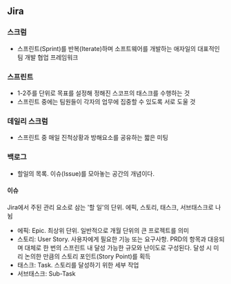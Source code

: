 ## Jira

### 스크럼

- 스프린트(Sprint)를 반복(Iterate)하며 소프트웨어를 개발하는 애자일의 대표적인 팀 개발 협업 프레임워크

### 스프린트

- 1-2주를 단위로 목표를 설정해 정해진 스코프의 태스크를 수행하는 것
- 스프린트 중에는 팀원들이 각자의 업무에 집중할 수 있도록 서로 도울 것

### 데일리 스크럼

- 스프린트 중 매일 진척상황과 방해요소를 공유하는 짧은 미팅

### 백로그

- 할일의 목록. 이슈(Issue)를 모아놓는 공간의 개념이다.

#### 이슈

Jira에서 주된 관리 요소로 삼는 '할 일'의 단위. 에픽, 스토리, 태스크, 서브태스크로 나뉨

- 에픽: Epic. 최상위 단위. 일반적으로 개월 단위의 큰 프로젝트를 의미
- 스토리: User Story. 사용자에게 필요한 기능 또는 요구사항. PRD의 항목과 대응되며 대체로 한 번의 스프린트 내 달성 가능한 규모와 난이도로 구성된다. 달성 시 미리 논의한 만큼의 스토리 포인트(Story Point)를 획득
- 태스크: Task. 스토리를 달성하기 위한 세부 작업
- 서브태스크: Sub-Task